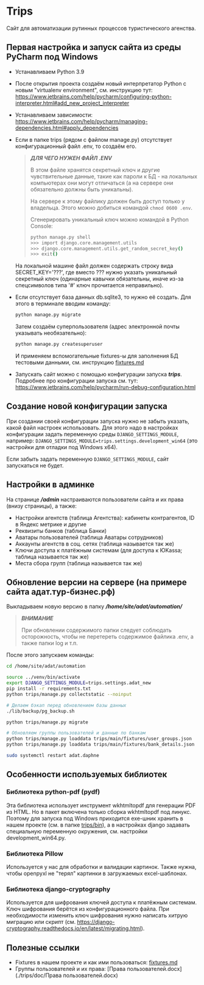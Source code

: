 # Trips

Сайт для автоматизации рутинных процессов туристического агенства.

## Первая настройка и запуск сайта из среды PyCharm под Windows

* Устанавливаем Python 3.9

* После открытия проекта создаём новый интерпретатор Python c новым "virtualenv environment", 
  см. инструкцию тут: <https://www.jetbrains.com/help/pycharm/configuring-python-interpreter.html#add_new_project_interpreter>

* Устанавливаем зависимости: <https://www.jetbrains.com/help/pycharm/managing-dependencies.html#apply_dependencies>

* Если в папке trips (рядом с файлом manage.py) отсутствует конфигурационный файл .env,
  то создаём его.

  > _**ДЛЯ ЧЕГО НУЖЕН ФАЙЛ .ENV**_
  > 
  > В этом файле хранятся секретный ключ и другие чувствительные данные,
  > такие как пароли к БД - на локальных компьютерах они могут отличаться 
  > (а на сервере они обязательно должны быть уникальны). 
  > 
  > На сервере к этому файлику должен быть доступ только у владельца. 
  > Этого можно добиться командой `chmod 0600 .env`.
  > 
  > Сгенерировать уникальный ключ можно командой в Python Console:
  > 
  > ```bash
  > python manage.py shell
  > >>> import django.core.management.utils
  > >>> django.core.management.utils.get_random_secret_key()
  > >>> exit()
  > ```

  На локальной машине файл должен содержать строку вида SECRET_KEY='???', 
  где вместо ??? нужно указать уникальный секретный ключ (одинарные кавычки обязательны, 
  иначе из-за спецсимволов типа '#' ключ прочитается неправильно). 

* Если отсутствует база данных db.sqlite3, то нужно её создать. Для этого в терминале вводим команду:
  ```bash
  python manage.py migrate
  ```

  Затем создаём суперпользователя (адрес электронной почты указывать необязательно):
  
  ```bash
  python manage.py createsuperuser
  ```

  И применяем вспомогательные fixtures-ы для заполнения БД тестовыми данными, 
  см. инструкцию [fixtures.md](./trips/doc/fixtures.md)

* Запускать сайт можно с помощью конфигурации запуска **_trips_**.
  Подробнее про конфигурации запуска см. тут: <https://www.jetbrains.com/help/pycharm/run-debug-configuration.html>

## Создание новой конфигурации запуска

При создании своей конфигурации запуска нужно не забыть указать, какой файл настроек использовать.
Для этого надо в настройках конфигурации задать переменную среды `DJANGO_SETTINGS_MODULE`, например: 
`DJANGO_SETTINGS_MODULE=trips.settings.development_win64` (это настройки для отладки под Windows x64).

Если забыть задать переменную `DJANGO_SETTINGS_MODULE`, сайт запускаться не будет.

## Настройки в админке

На странице _**/admin**_ настраиваются пользователи сайта и их права (внизу страницы), а также:
* Настройки агентств (таблица Агентства): кабинеты контрагентов, ID в Яндекс метрике и другие
* Реквизиты банков (таблица Банки)
* Аватары пользователей (таблица Аватары сотрудников)
* Аккаунты агентств в соц. сетях (таблица называется так же)
* Ключи доступа к платёжным системам (для доступа к ЮKassa; таблица называется так же)
* Места сбора групп (таблица называется так же)

## Обновление версии на сервере (на примере сайта адат.тур-бизнес.рф)

Выкладываем новую версию в папку _**/home/site/adat/automation/**_

> _**ВНИМАНИЕ**_
>
> При обновлении содержимого папки следует соблюдать осторожность, чтобы
> не перетереть содержимое файлика .env, а также папки log и т.п.

После этого запускаем команды:

```bash
cd /home/site/adat/automation

source ../venv/bin/activate
export DJANGO_SETTINGS_MODULE=trips.settings.adat_new
pip install -r requirements.txt
python trips/manage.py collectstatic --noinput

# Делаем бэкап перед обновлением базы данных
./lib/backup/pg_backup.sh

python trips/manage.py migrate

# Обновляем группы пользователей и данные по банкам
python trips/manage.py loaddata trips/main/fixtures/user_groups.json
python trips/manage.py loaddata trips/main/fixtures/bank_details.json

sudo systemctl restart adat.daphne
```

## Особенности используемых библиотек

### Библиотека python-pdf (pydf)

Эта библиотека использует инструмент wkhtmltopdf для генерации PDF из HTML. 
Но в пакет включена только сборка wkhtmltopdf под линукс.
Поэтому для запуска под Windows приходится exe-шник хранить в нашем проекте (см. в папке [trips/bin](./trips/bin/)), а в настройках django задавать специальную переменную окружения, см. настройки development_win64.py.

### Библиотека Pillow

Используется у нас для обработки и валидации картинок. 
Также нужна, чтобы openpyxl не "терял" картинки в загружаемых excel-шаблонах.

### Библиотека django-cryptography

Используется для шифрования ключей доступа к платёжным системам. Ключ шифрования берётся из конфигурационного файла.
При необходимости изменить ключ шифрования нужно написать хитрую миграцию или скрипт 
(см. https://django-cryptography.readthedocs.io/en/latest/migrating.html).

## Полезные ссылки

* Fixtures в нашем проекте и как ими пользоваться: [fixtures.md](./trips/doc/fixtures.md)
* Группы пользователей и их права: [Права пользователей.docx](./trips/doc/Права пользователей.docx)
